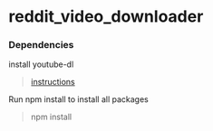 # reddit_video_downloader

### Dependencies

install youtube-dl 
> [instructions](https://github.com/ytdl-org/youtube-dl/blob/master/README.md#readme)

Run npm install to install all packages
>npm install
